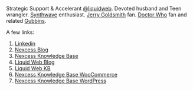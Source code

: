 Strategic Support & Accelerant [@liquidweb](https://github.com/liquidweb). Devoted husband and Teen wrangler. [Synthwave](https://en.wikipedia.org/wiki/Synthwave) enthusiast. [Jerry Goldsmith](https://www.imdb.com/name/nm0000025/) fan. [Doctor Who](https://www.bbc.co.uk/programmes/b006q2x0) fan and related [Gubbins](https://www.merriam-webster.com/dictionary/gubbins).

A few links:
1. [Linkedin](https://www.linkedin.com/in/lukecavanagh/)
2. [Nexcess Blog](https://blog.nexcess.net/author/lcavanagh/)
3. [Nexcess Knowledge Base](https://www.nexcess.net/help/author/lcavanagh/)
4. [Liquid Web Blog](https://www.liquidweb.com/blog/)
5. [Liquid Web KB](https://www.liquidweb.com/kb/author/lcavanagh/)
6. [Nexcess Knowledge Base WooCommerce](https://www.nexcess.net/help/category/woocommerce/)
7. [Nexcess Knowledge Base WordPress](https://www.nexcess.net/help/category/wordpress/)

